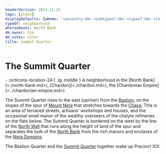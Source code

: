 ```yaml
---
headerVersion: 2023.11.25
tags: [place]
displayDefaults: {wHome: '<ancestry:UA> <subtypeof:UA> <typeof:UA> <(of )primary> <home:3Fq>'}
typeOf: neighborhood
whereabouts: North Bank
dm_owner: tim
dm_notes: color
title: Summit Quarter
---
```

# The Summit Quarter
<div class="grid cards ext-narrow-margin ext-one-column" markdown>
-    :octicons-location-24:{ .lg .middle } A neighborhood in the [North Bank](<./north-bank.md>), [Chardon](<./chardon.md>), the [Chardonian Empire](<../chardonian-empire.md>)  
</div>


The Summit Quarter rises to the east (upriver) from the [Bastion](<./bastion-quarter.md>), on the slopes of the spur of [Mount Nera](<./mount-nera.md>) that stretches towards the [Chasa](<../../../major-rivers/chasa-nahadi-watershed/chasa.md>). This is an area of terraced streets, artisans' workshops and houses, and the occasional small manor of the wealthy overseers of the chalyte refineries on the flats below. The Summit Quarter is bordered on the west by the line of the [North Wall](<./north-wall-chardon.md>) that runs along the height of land of the spur and separates the bulk of the [North Bank](<./north-bank.md>) from the rich manors and enclaves of the [Nera Domains](<./nera-domains.md>). 

The Bastion Quarter and the [Summit Quarter](<./summit-quarter.md>) together make up Precinct XIX. 